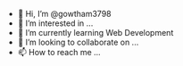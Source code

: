 - 👋 Hi, I’m @gowtham3798
- 👀 I’m interested in ...
- 🌱 I’m currently learning Web Development 
- 💞️ I’m looking to collaborate on ...
- 📫 How to reach me ...

<!---
gowtham3798/gowtham3798 is a ✨ special ✨ repository because its `README.md` (this file) appears on your GitHub profile.
You can click the Preview link to take a look at your changes.
--->
